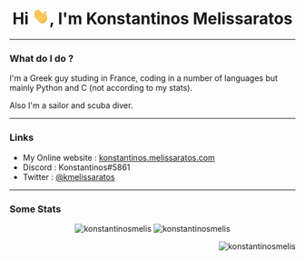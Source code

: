 <p style="align: center">
    <h1 align="center">Hi <img src="https://raw.githubusercontent.com/ABSphreak/ABSphreak/master/gifs/Hi.gif" width="30px">, I'm Konstantinos Melissaratos</h1>
</p>

---

### What do I do ?

I'm a Greek guy studing in France, coding in a number of languages but mainly Python and C (not according to my stats).

Also I'm a sailor and scuba diver.

---

### Links

- My Online website : [konstantinos.melissaratos.com](https://konstantinos.melissaratos.com/)
- Discord : Konstantinos#5861
- Twitter : [@kmelissaratos](https://twitter.com/kmelissaratos)

---

### Some Stats

<p align="center">
    <img src="https://github-readme-stats.vercel.app/api/top-langs?username=konstantinosmelis&show_icons=true&locale=en&layout=compact&bg_color=0d1117&text_color=ffffff&title_color=fe428e" alt="konstantinosmelis" />
    <img src="https://github-readme-stats.vercel.app/api?username=konstantinosmelis&show_icons=true&locale=en&bg_color=0d1117&text_color=ffffff&title_color=fe428e" alt="konstantinosmelis" width="410" />
</p>
<img align="right" src="https://visitor-badge.laobi.icu/badge?page_id=konstantinosmelis&title=Visitors" alt="konstantinosmelis"/>
